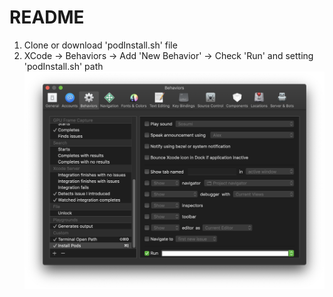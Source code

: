 # README

1. Clone or download 'podInstall.sh' file 
2. XCode -> Behaviors -> Add 'New Behavior' -> Check 'Run' and setting 'podInstall.sh' path 
![Screenshot](https://github.com/gregoryjin/pod_install_on_xcode/blob/master/Screenshot.png?raw=true "Screenshot")
